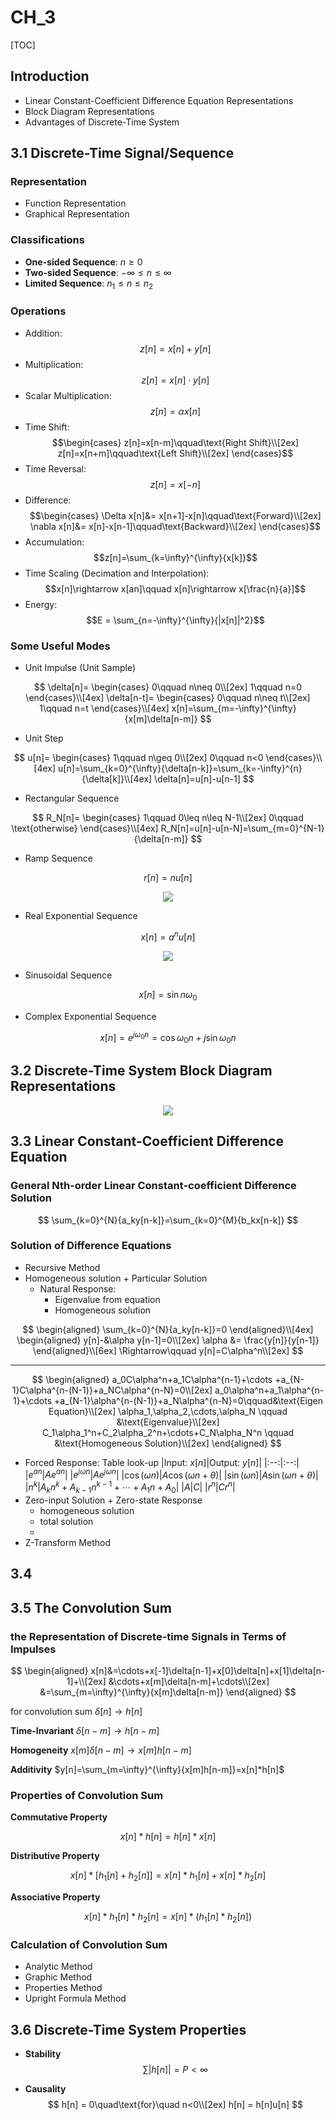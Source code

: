 # CH_3

[TOC]

## Introduction

- Linear Constant-Coefficient Difference Equation Representations
- Block Diagram Representations
- Advantages of Discrete-Time System

## 3.1 Discrete-Time Signal/Sequence

### Representation

- Function Representation
- Graphical Representation

### Classifications

- **One-sided Sequence**: $n\geq 0$
- **Two-sided Sequence**: $-\infty\leq n\leq \infty$
- **Limited Sequence**: $n_1\leq n\leq n_2$

### Operations

- Addition: $$z[n]=x[n]+y[n]$$
- Multiplication: $$z[n]=x[n]\cdot y[n]$$
- Scalar Multiplication: $$z[n]=\alpha x[n]$$
- Time Shift: $$\begin{cases}
    z[n]=x[n-m]\qquad\text{Right Shift}\\[2ex]
    z[n]=x[n+m]\qquad\text{Left Shift}\\[2ex]
\end{cases}$$
- Time Reversal: $$z[n]=x[-n]$$
- Difference: $$\begin{cases}
    \Delta x[n]&= x[n+1]-x[n]\qquad\text{Forward}\\[2ex]
    \nabla x[n]&= x[n]-x[n-1]\qquad\text{Backward}\\[2ex]
\end{cases}$$
- Accumulation: $$z[n]=\sum_{k=\infty}^{\infty}{x[k]}$$
- Time Scaling (Decimation and Interpolation): $$x[n]\rightarrow x[an]\qquad x[n]\rightarrow x[\frac{n}{a}]$$
- Energy: $$E = \sum_{n=-\infty}^{\infty}{|x[n]|^2}$$

### Some Useful Modes

- Unit Impulse (Unit Sample)

$$
\delta[n]=
\begin{cases}
    0\qquad n\neq 0\\[2ex]
    1\qquad n=0
\end{cases}\\[4ex]
\delta[n-t]=
\begin{cases}
    0\qquad n\neq t\\[2ex]
    1\qquad n=t
\end{cases}\\[4ex]
x[n]=\sum_{m=-\infty}^{\infty}{x[m]\delta[n-m]}
$$

- Unit Step

$$
u[n]=
\begin{cases}
    1\qquad n\geq 0\\[2ex]
    0\qquad n<0
\end{cases}\\[4ex]
u[n]=\sum_{k=0}^{\infty}{\delta[n-k]}=\sum_{k=-\infty}^{n}{\delta[k]}\\[4ex]
\delta[n]=u[n]-u[n-1]
$$

- Rectangular Sequence

$$
R_N[n]=
\begin{cases}
    1\qquad 0\leq n\leq N-1\\[2ex]
    0\qquad \text{otherwise}
\end{cases}\\[4ex]
R_N[n]=u[n]-u[n-N]=\sum_{m=0}^{N-1}{\delta[n-m]}
$$

- Ramp Sequence

$$
r[n]=nu[n]
$$

<div align =center><img src = "./assets/Ch_3_figure_1.png"></div>

- Real Exponential Sequence

$$
x[n]=a^n u[n]
$$

<div align =center><img src = "./assets/Ch_3_figure_2.png"></div>

- Sinusoidal Sequence

$$
x[n]=\sin{n\omega_0}
$$

- Complex Exponential Sequence

$$
x[n]=e^{j\omega_0n}=\cos{\omega_0n}+j\sin{\omega_0n}
$$

## 3.2 Discrete-Time System Block Diagram Representations

<div align = center><img src = "./assets/Ch_3_figure_3.png"></div>

## 3.3 Linear Constant-Coefficient Difference Equation

### General Nth-order Linear Constant-coefficient Difference Solution

$$
\sum_{k=0}^{N}{a_ky[n-k]}=\sum_{k=0}^{M}{b_kx[n-k]}
$$

### Solution of Difference Equations

- Recursive Method
- Homogeneous solution + Particular Solution
  - Natural Response:
    - Eigenvalue from equation
    - Homogeneous solution

$$
\begin{aligned}
    \sum_{k=0}^{N}{a_ky[n-k]}=0
\end{aligned}\\[4ex]
\begin{aligned}
    y[n]-&\alpha y[n-1]=0\\[2ex]
    \alpha &= \frac{y[n]}{y[n-1]}
\end{aligned}\\[6ex]
\Rightarrow\qquad y[n]=C\alpha^n\\[2ex]
$$

---

$$
\begin{aligned}
    a_0C\alpha^n+a_1C\alpha^{n-1}+\cdots +a_{N-1}C\alpha^{n-(N-1)}+a_NC\alpha^{n-N}=0\\[2ex]
    a_0\alpha^n+a_1\alpha^{n-1}+\cdots +a_{N-1}\alpha^{n-(N-1)}+a_N\alpha^{n-N}=0\qquad&\text{Eigen Equation}\\[2ex]
    \alpha_1,\alpha_2,\cdots,\alpha_N \qquad &\text{Eigenvalue}\\[2ex]
    C_1\alpha_1^n+C_2\alpha_2^n+\cdots+C_N\alpha_N^n \qquad &\text{Homogeneous Solution}\\[2ex]
\end{aligned}
$$

- Forced Response: Table look-up
  |Input: $x[n]$|Output: $y[n]$|
  |:--:|:--:|
  |$e^{an}$|$Ae^{an}$|
  |$e^{j\omega n}$|$Ae^{j\omega n}$|
  |$\cos{(\omega n)}$|$A\cos{(\omega n+\theta)}$|
  |$\sin{(\omega n)}$|$A\sin{(\omega n+\theta)}$|
  |$n^k$|$A_kn^k+A_{k-1}n^{k-1}+\cdots +A_1 n+ A_0$|
  |$A$|$C$|
  |$r^n$|$Cr^n$|
- Zero-input Solution + Zero-state Response
    - homogeneous solution
    - total solution
    - 
- Z-Transform Method

## 3.4

## 3.5 The Convolution Sum

### the Representation of Discrete-time Signals in Terms of Impulses

$$
\begin{aligned}
    x[n]&=\cdots+x[-1]\delta[n-1]+x[0]\delta[n]+x[1]\delta[n-1]+\\[2ex]
        &\cdots+x[m]\delta[n-m]+\cdots\\[2ex]
        &=\sum_{m=\infty}^{\infty}{x[m]\delta[n-m]}
\end{aligned}
$$

for convolution sum $\delta[n]\rightarrow h[n]$

**Time-Invariant** $\delta[n-m]\rightarrow h[n-m]$

**Homogeneity** $x[m]\delta[n-m]\rightarrow x[m]h[n-m]$

**Additivity** $y[n]=\sum_{m=\infty}^{\infty}{x[m]h[n-m]}=x[n]*h[n]$

### Properties of Convolution Sum

**Commutative Property**

$$x[n]*h[n]=h[n]*x[n]$$

**Distributive Property**

$$x[n]*[h_1[n]+h_2[n]]=x[n]*h_1[n]+x[n]*h_2[n]$$

**Associative Property**

$$x[n]*h_1[n]*h_2[n]=x[n]*(h_1[n]*h_2[n])$$

### Calculation of Convolution Sum

- Analytic Method
- Graphic Method
- Properties Method
- Upright Formula Method

## 3.6 Discrete-Time System Properties

- **Stability**
  $$\sum{|h[n]|}=P<\infty$$

- **Causality**
  $$
  h[n] = 0\quad\text{for}\quad n<0\\[2ex]
  h[n] = h[n]u[n]
  $$

